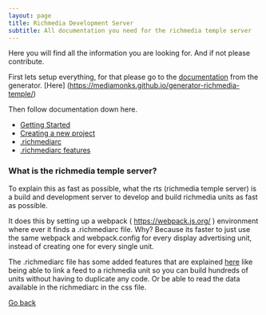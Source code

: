 ```yaml
---
layout: page
title: Richmedia Development Server
subtitle: All documentation you need for the richmedia temple server
---
```


Here you will find all the information you are looking for. And if not please contribute.

First lets setup everything, for that please go to the [documentation](./generator.md) from the generator. [Here]
(https://mediamonks.github.io/generator-richmedia-temple/)

Then follow documentation down here.

- [Getting Started](./getting-started.md)
- [Creating a new project](./creating-a-project.md)
- [.richmediarc](./richmediarc.md)
- [.richmediarc features](./richmediarc-features.md)

### What is the richmedia temple server?
To explain this as fast as possible, what the rts (richmedia temple server) is a build and development server to develop and build richmedia units as fast as possible.

It does this by setting up a webpack ( https://webpack.js.org/ ) environment where ever it finds a .richmediarc file. Why? Because its faster to just use the same webpack and webpack.config for every display advertising unit, instead of creating one for every single unit.

The .richmediarc file has some added features that are explained [here](./richmediarc-features.md) like being able 
to link a feed to a richmedia unit so you can build hundreds of units without having to duplicate any code. Or be able to read the data available in the richmediarc in the css file.

[Go back](./index.html)
